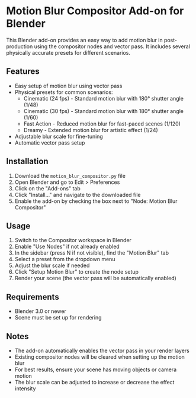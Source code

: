 # Motion Blur Compositor Add-on for Blender

This Blender add-on provides an easy way to add motion blur in post-production using the compositor nodes and vector pass. It includes several physically accurate presets for different scenarios.

## Features

- Easy setup of motion blur using vector pass
- Physical presets for common scenarios:
  - Cinematic (24 fps) - Standard motion blur with 180° shutter angle (1/48)
  - Cinematic (30 fps) - Standard motion blur with 180° shutter angle (1/60)
  - Fast Action - Reduced motion blur for fast-paced scenes (1/120)
  - Dreamy - Extended motion blur for artistic effect (1/24)
- Adjustable blur scale for fine-tuning
- Automatic vector pass setup

## Installation

1. Download the `motion_blur_compositor.py` file
2. Open Blender and go to Edit > Preferences
3. Click on the "Add-ons" tab
4. Click "Install..." and navigate to the downloaded file
5. Enable the add-on by checking the box next to "Node: Motion Blur Compositor"

## Usage

1. Switch to the Compositor workspace in Blender
2. Enable "Use Nodes" if not already enabled
3. In the sidebar (press N if not visible), find the "Motion Blur" tab
4. Select a preset from the dropdown menu
5. Adjust the blur scale if needed
6. Click "Setup Motion Blur" to create the node setup
7. Render your scene (the vector pass will be automatically enabled)

## Requirements

- Blender 3.0 or newer
- Scene must be set up for rendering

## Notes

- The add-on automatically enables the vector pass in your render layers
- Existing compositor nodes will be cleared when setting up the motion blur
- For best results, ensure your scene has moving objects or camera motion
- The blur scale can be adjusted to increase or decrease the effect intensity 